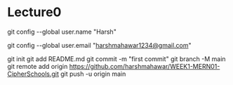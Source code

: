 # Lecture0
git config --global user.name "Harsh"

git config --global user.email "harshmahawar1234@gmail.com"

git init
git add README.md
git commit -m "first commit"
git branch -M main
git remote add origin https://github.com/harshmahawar/WEEK1-MERN01-CipherSchools.git
git push -u origin main


